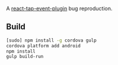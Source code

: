 A [react-tap-event-plugin](https://github.com/zilverline/react-tap-event-plugin) bug reproduction.

Build
------

```bash
[sudo] npm install -g cordova gulp
cordova platform add android
npm install
gulp build-run
```
